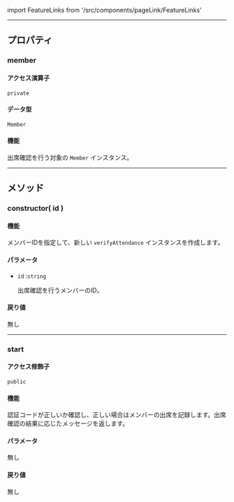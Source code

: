 import FeatureLinks from '/src/components/pageLink/FeatureLinks'

<FeatureLinks component='SetAttendance' type='class' project='attendance-management-system' />

---

## プロパティ

### member
#### アクセス演算子
`private`

#### データ型
`Member`

#### 機能
出席確認を行う対象の `Member` インスタンス。

---

## メソッド
### constructor( id )
#### 機能
メンバーIDを指定して、新しい `verifyAttendance` インスタンスを作成します。

#### パラメータ
- `id` :`string`

  出席確認を行うメンバーのID。

#### 戻り値
無し

---

### start
#### アクセス修飾子
`public`
#### 機能
認証コードが正しいか確認し、正しい場合はメンバーの出席を記録します。出席確認の結果に応じたメッセージを返します。

#### パラメータ
無し

#### 戻り値
無し